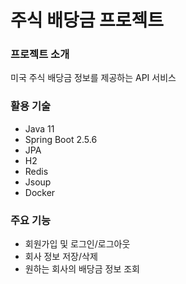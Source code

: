 # 주식 배당금 프로젝트
### 프로젝트 소개
미국 주식 배당금 정보를 제공하는 API 서비스


### 활용 기술
- Java 11
- Spring Boot 2.5.6
- JPA
- H2
- Redis
- Jsoup
- Docker

### 주요 기능
- 회원가입 및 로그인/로그아웃
- 회사 정보 저장/삭제
- 원하는 회사의 배당금 정보 조회

